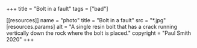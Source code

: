 +++
title = "Bolt in a fault"
tags = ["bad"]

[[resources]]
    name = "photo"
    title = "Bolt in a fault"
    src = "*.jpg"
    [resources.params]
        alt = "A single resin bolt that has a crack running vertically down the rock where the bolt is placed."
        copyright = "Paul Smith 2020"
+++